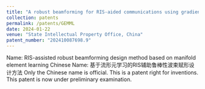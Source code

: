 ```yaml
---
title: "A robust beamforming for RIS-aided communications using gradient-based manifold meta learning"
collection: patents
permalink: /patents/GEMML
date: 2024-01-22
venue: "State Intellectual Property Office, China"
patent_number: "202410087698.9"
---
```

Name: RIS-assisted robust beamforming design method based on manifold element learning
Chinese Name: 基于流形元学习的RIS辅助鲁棒性波束赋形设计方法
Only the Chinese name is official.
This is a patent right for inventions. This patent is now under preliminary examination.
